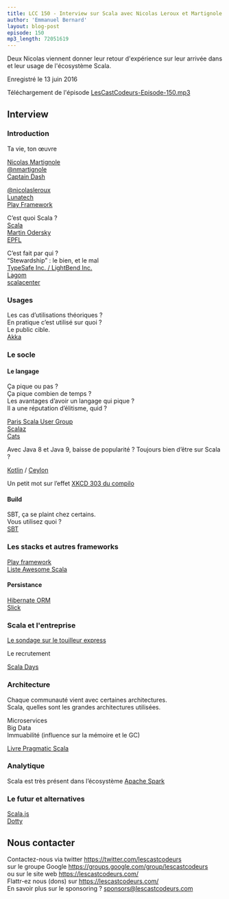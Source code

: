 ```yaml
---
title: LCC 150 - Interview sur Scala avec Nicolas Leroux et Martignole
author: 'Emmanuel Bernard'
layout: blog-post
episode: 150
mp3_length: 72051619
---
```

Deux Nicolas viennent donner leur retour d'expérience sur leur arrivée dans et leur usage de l'écosystème Scala.

Enregistré le 13 juin 2016

Téléchargement de l'épisode [LesCastCodeurs-Episode-150.mp3](http://traffic.libsyn.com/lescastcodeurs/LesCastCodeurs-Episode-150.mp3)

## Interview

### Introduction

Ta vie, ton œuvre

[Nicolas Martignole](http://www.touilleur-express.fr)  
[@nmartignole](https://twitter.com/nmartignole)  
[Captain Dash](http://www.captaindash.com)  

[@nicolasleroux](https://twitter.com/nicolasleroux)  
[Lunatech](http://lunatech.com)  
[Play Framework](https://playframework.com)  

C’est quoi Scala ?  
[Scala](http://www.scala-lang.org)  
[Martin Odersky](https://en.wikipedia.org/wiki/Martin_Odersky)  
[EPFL](http://www.epfl.ch/)  


C’est fait par qui ?  
“Stewardship” : le bien, et le mal  
[TypeSafe Inc. / LightBend Inc.](https://en.wikipedia.org/wiki/Lightbend_Inc.)  
[Lagom](http://www.lightbend.com/lagom)  
[scalacenter](https://scala.epfl.ch)  

### Usages

Les cas d’utilisations théoriques ?  
En pratique c’est utilisé sur quoi ?  
Le public cible.  
[Akka](http://akka.io)  

### Le socle

#### Le langage

Ça pique ou pas ?  
Ça pique combien de temps ?  
Les avantages d’avoir un langage qui pique ?  
Il a une réputation d’élitisme, quid ?  

[Paris Scala User Group](https://groups.google.com/d/forum/paris-scala-user-group)  
[Scalaz](https://github.com/scalaz/scalaz)  
[Cats](http://typelevel.org/cats/)  

Avec Java 8 et Java 9, baisse de popularité ?
Toujours bien d’être sur Scala ?

[Kotlin](http://kotlinlang.org) / [Ceylon](http://ceylon-lang.org)  

Un petit mot sur l’effet [XKCD 303 du compilo](https://www.xkcd.com/303/)  

#### Build

SBT, ça se plaint chez certains.  
Vous utilisez quoi ?  
[SBT](http://www.scala-sbt.org)  

### Les stacks et autres frameworks

[Play framework](https://playframework.com)  
[Liste Awesome Scala](https://github.com/lauris/awesome-scala)  

#### Persistance

[Hibernate ORM](http://hibernate.org/orm)  
[Slick](http://slick.lightbend.com)  

### Scala et l'entreprise

[Le sondage sur le touilleur express](http://www.touilleur-express.fr/2016/06/06/scala-dans-les-entreprises-en-france/)  

Le recrutement  

[Scala Days](http://www.scaladays.org)

### Architecture

Chaque communauté vient avec certaines architectures.  
Scala, quelles sont les grandes architectures utilisées.  

Microservices  
Big Data  
Immuabilité (influence sur la mémoire et le GC)  

[Livre Pragmatic Scala](https://pragprog.com/book/vsscala2/pragmatic-scala)  

### Analytique

Scala est très présent dans l’écosystème [Apache Spark](https://spark.apache.org)  

### Le futur et alternatives

[Scala.js](http://www.scala-js.org)  
[Dotty](https://jaxenter.com/dotty-scala-without-the-backwards-compatibility-issues-107568.html)  

## Nous contacter

Contactez-nous via twitter <https://twitter.com/lescastcodeurs>  
sur le groupe Google <https://groups.google.com/group/lescastcodeurs>  
ou sur le site web <https://lescastcodeurs.com/>  
Flattr-ez nous (dons) sur <https://lescastcodeurs.com/>  
En savoir plus sur le sponsoring ? [sponsors@lescastcodeurs.com](mailto:sponsors@lescastcodeurs.com)  
